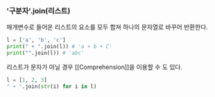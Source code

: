 ### '구분자'.join(리스트)
매개변수로 들어온 리스트의 요소를 모두 합쳐 하나의 문자열로 바꾸어 반환한다.

```python
l = ['a', 'b', 'c']  
print(" + ".join(l)) # 'a + b + C'
print("".join(l)) # 'abc'
```

리스트가 문자가 아닐 경우 [[Comprehension]]을 이용할 수 도 있다.
```python
l = [1, 2, 3]
" + ".join(str(i) for i in l)
```